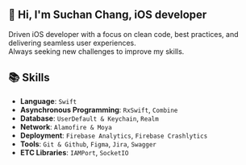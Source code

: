 ## 👋 Hi, I'm Suchan Chang, iOS developer

<p>
Driven iOS developer with a focus on clean code, best practices, and delivering seamless user experiences.<br>
Always seeking new challenges to improve my skills.<br>
<p/>
  
## 📚 Skills

- **Language**: `Swift`
- **Asynchronous Programming**: `RxSwift`, `Combine`
- **Database**: `UserDefault & Keychain`, `Realm`
- **Network**: `Alamofire & Moya`
- **Deployment**: `Firebase Analytics`, `Firebase Crashlytics`
- **Tools**: `Git & Github`, `Figma`, `Jira`, `Swagger`
- **ETC Libraries**: `IAMPort`, `SocketIO`

<!--

[![Solved.ac 프로필](http://mazassumnida.wtf/api/generate_badge?boj=qnfxksms12)](https://solved.ac/qnfxksms12) 

![header](https://capsule-render.vercel.app/api?type=waving&color=A3DCBE&height=300&section=header&text=Chang%20Su%20Chan&fontColor=ffffff&fontSize=90)

[![Hits](https://hits.seeyoufarm.com/api/count/incr/badge.svg?url=https%3A%2F%2Fgithub.com%2Fconstdreamcoder&count_bg=%2379C83D&title_bg=%23555555&icon=&icon_color=%23E7E7E7&title=hits&edge_flat=false)](https://hits.seeyoufarm.com)

![Anurag's GitHub stats](https://github-readme-stats.vercel.app/api?username=constdreamcoder&show_icons=true&theme=gruvbox) 

[![Top Langs](https://github-readme-stats.vercel.app/api/top-langs/?username=constdreamcoder&layout=compact)](https://github.com/constdreamcoder/github-readme-stats) [![Solved.ac 프로필](http://mazassumnida.wtf/api/generate_badge?boj=qnfxksms12)](https://solved.ac/qnfxksms12) 
## 💪 Tech stack 

### ✔Mobile
  <img src="https://img.shields.io/badge/SWIFT-F05138?style=for-the-badge&logo=Swift&logoColor=white"/> 
  
### ✔Web  
  <img src="https://img.shields.io/badge/HTML5-E34F26?style=for-the-badge&logo=HTML5&logoColor=white"/> <img src="https://img.shields.io/badge/CSS3-1572B6?style=for-the-badge&logo=CSS3&logoColor=white"/> <img src="https://img.shields.io/badge/JavaScript-FFE400?style=for-the-badge&logo=JavaScript&logoColor=black"/> <img src="https://img.shields.io/badge/REACT-61DAFB?style=for-the-badge&logo=React&logoColor=black"/> 

### ✔Infrastructure
<img src="https://img.shields.io/badge/Firebase-FFCA28?style=for-the-badge&logo=Firebase&logoColor=white"/>
  
## 📗 Tech stack currently studying

### ✔Backend
<img src="https://img.shields.io/badge/TypeScript-3178C6?style=for-the-badge&logo=TypeScript&logoColor=white"/> <img src="https://img.shields.io/badge/Node.js-339933?style=for-the-badge&logo=Node.js&logoColor=white"/>
  
## 📫 Contact
<a href="mailto:scdreamricher@gmail.com" target="_blank"><img src="https://img.shields.io/badge/Gmail-EA4335?style=for-the-badge&logo=Gmail&flat-square&logoGmail&logoColor=white" ></a>
<a href="mailto:tncks94@navver.com" target="_blank"><img src="https://img.shields.io/badge/Naver-03C75A?style=for-the-badge&logo=Naver&flat-square&logoGmail&logoColor=white" ></a>

**constdreamcoder/constdreamcoder** is a ✨ _special_ ✨ repository because its `README.md` (this file) appears on your GitHub profile.

Here are some ideas to get you started:

- 🔭 I’m currently working on ...
- 🌱 I’m currently learning ...
- 👯 I’m looking to collaborate on ...
- 🤔 I’m looking for help with ...
- 💬 Ask me about ...
- 📫 How to reach me: ...
- 😄 Pronouns: ...
- ⚡ Fun fact: ...
-->
